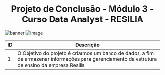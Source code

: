 
# <center>Projeto de Conclusão -  Módulo 3 - Curso Data Analyst - RESILIA</center>
![banner](https://user-images.githubusercontent.com/40433498/187897196-cfa4cc6c-5dd9-40eb-8045-d9648d57f1eb.gif)
![image](https://user-images.githubusercontent.com/40433498/187931022-74be4fac-1f62-4b6d-aa21-e42076113fc0.PNG)


| ID | Descrição| 
|--- |--- |
| 1 | O Objetivo do projeto é criarmos um banco de dados, a fim de armazenar informações para gerenciamento da estrutura de ensino da empresa Resilia |
<p>
  
  

